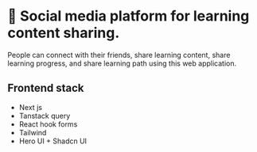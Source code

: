 # 🚀 Social media platform for learning content sharing.

People can connect with their friends, share learning content, share learning progress, and share learning path using this web application.

## Frontend stack
- Next js
- Tanstack query
- React hook forms
- Tailwind
- Hero UI + Shadcn UI
  
